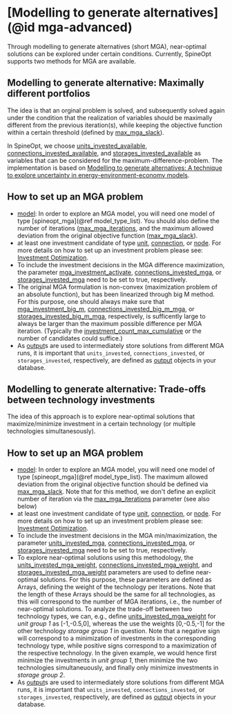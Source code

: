 # [Modelling to generate alternatives](@id mga-advanced)

Through modelling to generate alternatives (short MGA), near-optimal solutions can be explored under certain conditions. Currently, SpineOpt supports two methods for MGA are available.

## Modelling to generate alternative: Maximally different portfolios
The idea is that an orginal problem is solved, and subsequently solved again under the condition that the realization of variables should be maximally different from the previous iteration(s), while keeping the objective function within a certain threshold (defined by [max\_mga\_slack](@ref)).

In SpineOpt, we choose [units\_invested\_available](@ref), [connections\_invested\_available](@ref), and [storages\_invested\_available](@ref) as variables that can be considered for the maximum-difference-problem. The implementation is based on [Modelling to generate alternatives: A technique to explore uncertainty in energy-environment-economy models](https://doi.org/10.1016/j.apenergy.2017.03.065).

## How to set up an MGA problem
- [model](@ref): In order to explore an MGA model, you will need one model of type [spineopt\_mga](@ref model_type_list). You should also define the number of iterations ([max\_mga\_iterations](@ref), and the maximum allowed deviation from the original objective function ([max\_mga\_slack](@ref)).
- at least one investment candidate of type [unit](@ref), [connection](@ref), or [node](@ref). For more details on how to set up an investment problem please see: [Investment Optimization](@ref).
- To include the investment decisions in the MGA difference maximization, the parameter [mga\_investment\_activate](@ref), [connections\_invested\_mga](@ref), or [storages\_invested\_mga](@ref) need to be set to true, respectively.
- The original MGA formulation is non-convex (maximization problem of an absolute function), but has been linearized through big M method. For this purpose, one should always make sure that [mga\_investment\_big\_m](@ref), [connections\_invested\_big\_m\_mga](@ref), or [storages\_invested\_big\_m\_mga](@ref), respectively, is sufficently large to always be larger than the maximum possible difference per MGA iteration. (Typically the [investment\_count\_max\_cumulative](@ref) or the number of candidates could suffice.)
- As [output](@ref)s are used to intermediately store solutions from different MGA runs, it is important that `units_invested`, `connections_invested`, or `storages_invested`, respectively, are defined as [output](@ref) objects in your database.

## Modelling to generate alternative: Trade-offs between technology investments
The idea of this approach is to explore near-optimal solutions that maximize/minimize investment in a certain technology (or multiple technologies simultanesously). 

## How to set up an MGA problem
- [model](@ref): In order to explore an MGA model, you will need one model of type [spineopt\_mga](@ref model_type_list). The maximum allowed deviation from the original objective function should be defined via [max\_mga\_slack](@ref). Note that for this method, we don't define an explicit number of iteration via the  [max\_mga\_iterations](@ref) parameter (see also below)
- at least one investment candidate of type [unit](@ref), [connection](@ref), or [node](@ref). For more details on how to set up an investment problem please see: [Investment Optimization](@ref).
- To include the investment decisions in the MGA min/maximization, the parameter [units\_invested\_mga](@ref), [connections\_invested\_mga](@ref), or [storages\_invested\_mga](@ref) need to be set to true, respectively.
- To explore near-optimal solutions using this methodology, the [units\_invested\_mga\_weight](@ref), [connections\_invested\_mga\_weight](@ref), and [storages\_invested\_mga\_weight](@ref) parameters are used to define near-optimal solutions. For this purpose, these parameters are defined as Arrays, defining the weight of the technology per iterations. Note that the length of these Arrays should be the same for all technologies, as this will correspond to the number of MGA iterations, i.e., the number of near-optimal solutions. To analyze the trade-off between two technology types, we can, e.g., define [units\_invested\_mga\_weight](@ref) for *unit group 1* as [-1,-0.5,0], whereas the use the weights [0,-0.5,-1] for the other technology *storage group 1* in question. Note that a negative sign will correspond to a minimization of investments in the corresponding technology type, while positive signs correspond to a maximization of the respective technology. In the given example, we would hence first minimize the investments in *unit group 1*, then minimize the two technologies simultaneuously, and finally only minimize investments in *storage group 2*.
- As [output](@ref)s are used to intermediately store solutions from different MGA runs, it is important that `units_invested`, `connections_invested`, or `storages_invested`, respectively, are defined as [output](@ref) objects in your database.
